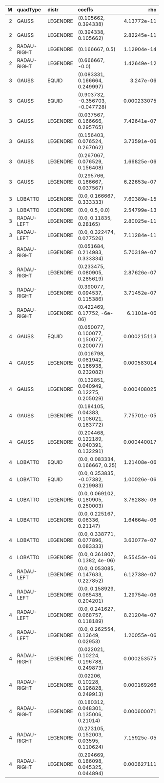 |   M | quadType    | distr    | coeffs                                   |         rho |
|----:|:------------|:---------|:-----------------------------------------|------------:|
|   2 | GAUSS       | LEGENDRE | (0.105662, 0.394338)                     | 4.13772e-11 |
|   2 | GAUSS       | LEGENDRE | (0.394338, 0.105662)                     | 2.82245e-11 |
|   2 | RADAU-RIGHT | LEGENDRE | (0.166667, 0.5)                          | 1.12904e-14 |
|   2 | RADAU-RIGHT | LEGENDRE | (0.666667, -0.0)                         | 1.42649e-12 |
|   3 | GAUSS       | EQUID    | (0.083331, 0.166664, 0.249997)           | 3.247e-06   |
|   3 | GAUSS       | EQUID    | (0.903732, -0.356703, -0.047728)         | 0.000233075 |
|   3 | GAUSS       | LEGENDRE | (0.037567, 0.166666, 0.295765)           | 7.42641e-07 |
|   3 | GAUSS       | LEGENDRE | (0.156403, 0.076524, 0.267062)           | 3.73591e-06 |
|   3 | GAUSS       | LEGENDRE | (0.267067, 0.076529, 0.156408)           | 1.66825e-06 |
|   3 | GAUSS       | LEGENDRE | (0.295766, 0.166667, 0.037567)           | 6.22653e-07 |
|   3 | LOBATTO     | LEGENDRE | (0.0, 0.166667, 0.333333)                | 7.60389e-15 |
|   3 | LOBATTO     | LEGENDRE | (0.0, 0.5, 0.0)                          | 2.54799e-13 |
|   3 | RADAU-LEFT  | LEGENDRE | (0.0, 0.11835, 0.28165)                  | 2.80025e-11 |
|   3 | RADAU-LEFT  | LEGENDRE | (0.0, 0.322474, 0.077526)                | 7.11284e-11 |
|   3 | RADAU-RIGHT | LEGENDRE | (0.051684, 0.214983, 0.333334)           | 5.70319e-07 |
|   3 | RADAU-RIGHT | LEGENDRE | (0.233475, 0.080905, 0.285619)           | 2.87626e-07 |
|   3 | RADAU-RIGHT | LEGENDRE | (0.390077, 0.094537, 0.115386)           | 3.71452e-07 |
|   3 | RADAU-RIGHT | LEGENDRE | (0.422469, 0.17752, -6e-06)              | 6.1101e-06  |
|   4 | GAUSS       | EQUID    | (0.050077, 0.100077, 0.150077, 0.200077) | 0.000215113 |
|   4 | GAUSS       | LEGENDRE | (0.016798, 0.081942, 0.166938, 0.232082) | 0.000583014 |
|   4 | GAUSS       | LEGENDRE | (0.132851, 0.040949, 0.12275, 0.205029)  | 0.000408025 |
|   4 | GAUSS       | LEGENDRE | (0.184105, 0.04383, 0.108021, 0.163772)  | 7.75701e-05 |
|   4 | GAUSS       | LEGENDRE | (0.204468, 0.122189, 0.040391, 0.132291) | 0.000440017 |
|   4 | LOBATTO     | EQUID    | (0.0, 0.083334, 0.166667, 0.25)          | 1.21408e-06 |
|   4 | LOBATTO     | EQUID    | (0.0, 0.353835, -0.07382, 0.219983)      | 1.00026e-06 |
|   4 | LOBATTO     | LEGENDRE | (0.0, 0.069102, 0.180905, 0.250003)      | 3.76288e-06 |
|   4 | LOBATTO     | LEGENDRE | (0.0, 0.225167, 0.06336, 0.21147)        | 1.64664e-06 |
|   4 | LOBATTO     | LEGENDRE | (0.0, 0.338771, 0.077896, 0.083333)      | 3.63077e-07 |
|   4 | LOBATTO     | LEGENDRE | (0.0, 0.361807, 0.1382, 4e-06)           | 9.55454e-06 |
|   4 | RADAU-LEFT  | LEGENDRE | (0.0, 0.053085, 0.147633, 0.227852)      | 6.12738e-07 |
|   4 | RADAU-LEFT  | LEGENDRE | (0.0, 0.158929, 0.065438, 0.204201)      | 1.29754e-06 |
|   4 | RADAU-LEFT  | LEGENDRE | (0.0, 0.241627, 0.068757, 0.118189)      | 8.21204e-07 |
|   4 | RADAU-LEFT  | LEGENDRE | (0.0, 0.262554, 0.13649, 0.02953)        | 1.20055e-06 |
|   4 | RADAU-RIGHT | LEGENDRE | (0.022021, 0.10224, 0.196788, 0.249873)  | 0.000253575 |
|   4 | RADAU-RIGHT | LEGENDRE | (0.02206, 0.10228, 0.196828, 0.249913)   | 0.000169266 |
|   4 | RADAU-RIGHT | LEGENDRE | (0.180312, 0.048301, 0.135006, 0.21014)  | 0.000600071 |
|   4 | RADAU-RIGHT | LEGENDRE | (0.273105, 0.152003, 0.03595, 0.110624)  | 7.15925e-05 |
|   4 | RADAU-RIGHT | LEGENDRE | (0.294669, 0.186098, 0.045325, 0.044894) | 0.000627111 |